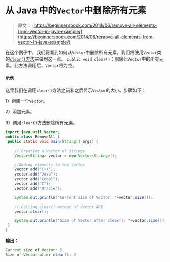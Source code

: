 # 从 Java 中的`Vector`中删除所有元素

> 原文： [https://beginnersbook.com/2014/06/remove-all-elements-from-vector-in-java-example/](https://beginnersbook.com/2014/06/remove-all-elements-from-vector-in-java-example/)

在这个例子中，我们将看到如何从`Vector`中删除所有元素。我们将使用`Vector`类的[`clear()`方法](https://docs.oracle.com/javase/7/docs/api/java/util/Vector.html#clear())来做到这一点。
`public void clear()`：删除此`Vector`中的所有元素。此方法调用后，`Vector`将为空。

#### 示例

这里我们在调用`clear()`方法之前和之后显示`Vector`的大小。步骤如下：

1）创建一个`Vector`。

2）添加元素。

3）调用`clear()`方法删除所有元素。

```java
import java.util.Vector;
public class RemoveAll {
 public static void main(String[] args) {

    // Creating a Vector of Strings
    Vector<String> vector = new Vector<String>();

    //Adding elements to the Vector
    vector.add("C++");
    vector.add("Java");
    vector.add("Cobol");
    vector.add("C");
    vector.add("Oracle");

    System.out.println("Current size of Vector: "+vector.size());

    // Calling clear() method of Vector API
    vector.clear();

    System.out.println("Size of Vector after clear(): "+vector.size());
 }
}
```

**输出：**

```java
Current size of Vector: 5
Size of Vector after clear(): 0
```